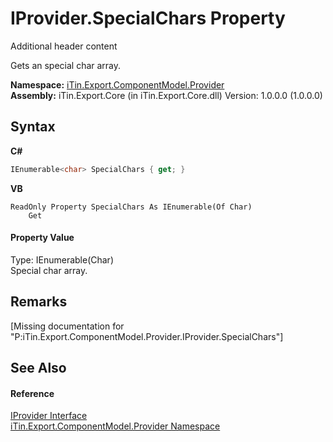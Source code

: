 # IProvider.SpecialChars Property 
Additional header content 

Gets an special char array.

**Namespace:**&nbsp;<a href="N_iTin_Export_ComponentModel_Provider">iTin.Export.ComponentModel.Provider</a><br />**Assembly:**&nbsp;iTin.Export.Core (in iTin.Export.Core.dll) Version: 1.0.0.0 (1.0.0.0)

## Syntax

**C#**<br />
``` C#
IEnumerable<char> SpecialChars { get; }
```

**VB**<br />
``` VB
ReadOnly Property SpecialChars As IEnumerable(Of Char)
	Get
```


#### Property Value
Type: IEnumerable(Char)<br />Special char array.

## Remarks
\[Missing <remarks> documentation for "P:iTin.Export.ComponentModel.Provider.IProvider.SpecialChars"\]

## See Also


#### Reference
<a href="T_iTin_Export_ComponentModel_Provider_IProvider">IProvider Interface</a><br /><a href="N_iTin_Export_ComponentModel_Provider">iTin.Export.ComponentModel.Provider Namespace</a><br />